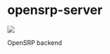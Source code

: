 # opensrp-server

<a href="https://travis-ci.org/OpenSRP/opensrp-server"> <img src="https://travis-ci.org/OpenSRP/opensrp-server.svg?branch=master" >  </img> </a>

OpenSRP backend <br/>

